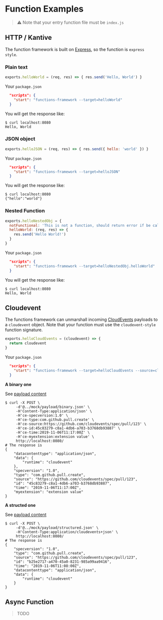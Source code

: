 # Function Examples

> ⚠️ Note that your entry function file must be `index.js`

## HTTP / Kantive

The function framework is built on [Express](https://github.com/expressjs/express), so the function is `express style`.

### Plain text

```js
exports.helloWorld = (req, res) => { res.send('Hello, World') }
```

Your `package.json`

```json
  "scripts": {
    "start": "functions-framework --target=helloWorld"
  }
```

You will get the response like:

```shell
$ curl localhost:8080
Hello, World
```

### JSON object

```js
exports.helloJSON = (req, res) => { res.send({ hello: 'world' }) }
```

Your `package.json`

```json
  "scripts": {
    "start": "functions-framework --target=helloJSON"
  }
```

You will get the response like:

```shell
$ curl localhost:8080
{"hello":"world"}
```

### Nested Function

```js
exports.helloNestedObj = {
  notFunctional: 'This is not a function, should return error if be called',
  helloWorld: (req, res) => {
    res.send('Hello World!')
  }
}
```

Your `package.json`

```json
  "scripts": {
    "start": "functions-framework --target=helloNestedObj.helloWorld"
  }
```

You will get the response like:

```shell
$ curl localhost:8080
Hello, World
```

## Cloudevent

The functions framework can unmarshall incoming [CloudEvents](http://cloudevents.io/) payloads to a `cloudevent` object. Note that your function must use the `cloudevent-style` function signature.

```js
exports.helloCloudEvents = (cloudevent) => {
  return cloudevent
}
```

Your `package.json`

```json
  "scripts": {
    "start": "functions-framework --target=helloCloudEvents --source=cloudevent"
  }
```

**A binary one**

See [payload content](../mock/payload/binary.json)

```shell
$ curl -X POST \
     -d'@../mock/payload/binary.json' \
     -H'Content-Type:application/json' \
     -H'ce-specversion:1.0' \
     -H'ce-type:com.github.pull.create' \
     -H'ce-source:https://github.com/cloudevents/spec/pull/123' \
     -H'ce-id:45c83279-c8a1-4db6-a703-b3768db93887' \
     -H'ce-time:2019-11-06T11:17:00Z' \
     -H'ce-myextension:extension value' \
     http://localhost:8080/
# The response is
{
    "datacontenttype": "application/json",
    "data": {
        "runtime": "cloudevent"
    },
    "specversion": "1.0",
    "type": "com.github.pull.create",
    "source": "https://github.com/cloudevents/spec/pull/123",
    "id": "45c83279-c8a1-4db6-a703-b3768db93887",
    "time": "2019-11-06T11:17:00Z",
    "myextension": "extension value"
}
```

**A structed one**

See [payload content](../mock/payload/structured.json)

```shell
$ curl -X POST \
     -d'@../mock/payload/structured.json' \
     -H'Content-Type:application/cloudevents+json' \
     http://localhost:8080/
# The response is
{
    "specversion": "1.0",
    "type": "com.github.pull.create",
    "source": "https://github.com/cloudevents/spec/pull/123",
    "id": "b25e2717-a470-45a0-8231-985a99aa9416",
    "time": "2019-11-06T11:08:00Z",
    "datacontenttype": "application/json",
    "data": {
        "runtime": "cloudevent"
    }
}
```

## Async Function

> TODO